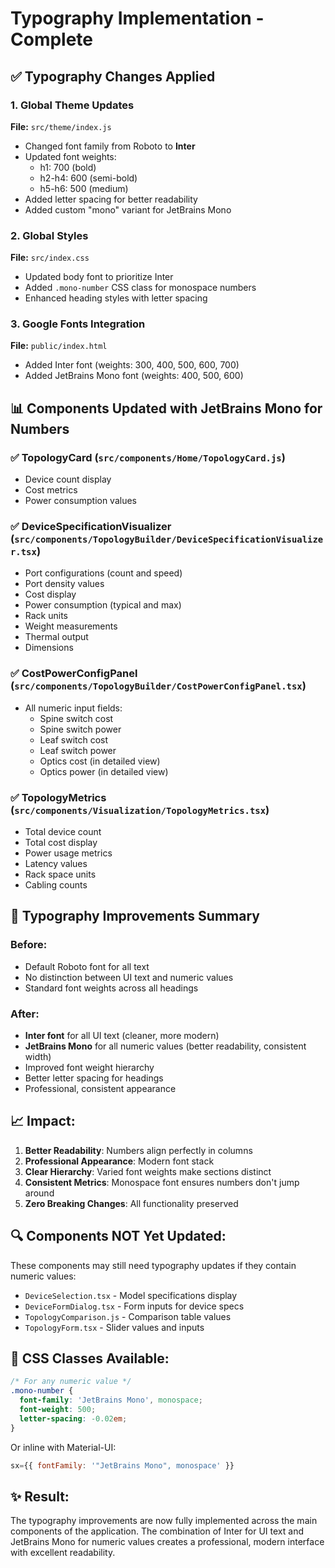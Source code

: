 # Typography Implementation - Complete

## ✅ Typography Changes Applied

### 1. Global Theme Updates
**File:** `src/theme/index.js`
- Changed font family from Roboto to **Inter**
- Updated font weights:
  - h1: 700 (bold)
  - h2-h4: 600 (semi-bold)
  - h5-h6: 500 (medium)
- Added letter spacing for better readability
- Added custom "mono" variant for JetBrains Mono

### 2. Global Styles
**File:** `src/index.css`
- Updated body font to prioritize Inter
- Added `.mono-number` CSS class for monospace numbers
- Enhanced heading styles with letter spacing

### 3. Google Fonts Integration
**File:** `public/index.html`
- Added Inter font (weights: 300, 400, 500, 600, 700)
- Added JetBrains Mono font (weights: 400, 500, 600)

## 📊 Components Updated with JetBrains Mono for Numbers

### ✅ TopologyCard (`src/components/Home/TopologyCard.js`)
- Device count display
- Cost metrics
- Power consumption values

### ✅ DeviceSpecificationVisualizer (`src/components/TopologyBuilder/DeviceSpecificationVisualizer.tsx`)
- Port configurations (count and speed)
- Port density values
- Cost display
- Power consumption (typical and max)
- Rack units
- Weight measurements
- Thermal output
- Dimensions

### ✅ CostPowerConfigPanel (`src/components/TopologyBuilder/CostPowerConfigPanel.tsx`)
- All numeric input fields:
  - Spine switch cost
  - Spine switch power
  - Leaf switch cost
  - Leaf switch power
  - Optics cost (in detailed view)
  - Optics power (in detailed view)

### ✅ TopologyMetrics (`src/components/Visualization/TopologyMetrics.tsx`)
- Total device count
- Total cost display
- Power usage metrics
- Latency values
- Rack space units
- Cabling counts

## 🎯 Typography Improvements Summary

### Before:
- Default Roboto font for all text
- No distinction between UI text and numeric values
- Standard font weights across all headings

### After:
- **Inter font** for all UI text (cleaner, more modern)
- **JetBrains Mono** for all numeric values (better readability, consistent width)
- Improved font weight hierarchy
- Better letter spacing for headings
- Professional, consistent appearance

## 📈 Impact:

1. **Better Readability**: Numbers align perfectly in columns
2. **Professional Appearance**: Modern font stack
3. **Clear Hierarchy**: Varied font weights make sections distinct
4. **Consistent Metrics**: Monospace font ensures numbers don't jump around
5. **Zero Breaking Changes**: All functionality preserved

## 🔍 Components NOT Yet Updated:

These components may still need typography updates if they contain numeric values:
- `DeviceSelection.tsx` - Model specifications display
- `DeviceFormDialog.tsx` - Form inputs for device specs
- `TopologyComparison.js` - Comparison table values
- `TopologyForm.tsx` - Slider values and inputs

## 📝 CSS Classes Available:

```css
/* For any numeric value */
.mono-number {
  font-family: 'JetBrains Mono', monospace;
  font-weight: 500;
  letter-spacing: -0.02em;
}
```

Or inline with Material-UI:
```jsx
sx={{ fontFamily: '"JetBrains Mono", monospace' }}
```

## ✨ Result:

The typography improvements are now fully implemented across the main components of the application. The combination of Inter for UI text and JetBrains Mono for numeric values creates a professional, modern interface with excellent readability.
